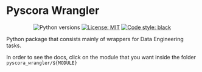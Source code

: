 # Pyscora Wrangler

<p align="center">
<img alt="Python versions" src="https://img.shields.io/badge/python-3.8%20%7C%203.9%20%7C%203.10-brightgreen.svg">
<a href="https://github.com/oncase/pyscora-wrangler/blob/main/LICENSE"><img alt="License: MIT" src="https://black.readthedocs.io/en/stable/_static/license.svg"></a>
<a href="https://github.com/psf/black"><img alt="Code style: black" src="https://img.shields.io/badge/code%20style-black-000000.svg"></a></p>

Python package that consists mainly of wrappers for Data Engineering tasks.

In order to see the docs, click on the module that you want inside the folder `pyscora_wrangler/${MODULE}`
